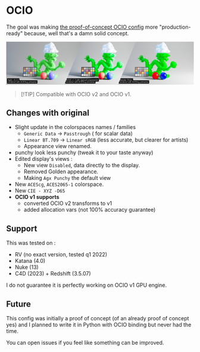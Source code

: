 # OCIO

The goal was making [the proof-of-concept OCIO config](https://github.com/sobotka/AgX) 
more "production-ready" because, well that's a damn solid concept.

![AgXc comparison with ACES and filmic using a cg render](../doc/images/dragon.full.combined.jpg)

>  [!TIP]
>  Compatible with OCIO v2 and OCIO v1.

## Changes with original

- Slight update in the colorspaces names / families 
    - `Generic Data` -> `Passtrough` ( for scalar data)
    - `Linear BT.709` -> `Linear sRGB` (less accurate, but clearer for artists)
    - Appearance view renamed.
- punchy look less punchy (tweak it to your taste anyway)
- Edited display's views :
    - New view `Disabled`, data directly to the display.
    - Removed Golden appearance.
    - Making `Agx Punchy` the default view
- New `ACEScg`, `ACES2065-1` colorspace.
- New `CIE - XYZ -D65`
- **OCIO v1 supports**
    - converted OCIO v2 transforms to v1
    - added allocation vars (not 100% accuracy guarantee)

## Support

This was tested on :
- RV (no exact version, tested q1 2022)
- Katana (4.0)
- Nuke (13)
- C4D (2023) + Redshift (3.5.07)

I do not guarantee it is perfectly working on OCIO v1 GPU engine.

## Future

This config was initially a proof of concept (of an already proof of concept yes) and I planned to write it in Python with OCIO binding but never had the time.

You can open issues if you feel like something can be improved.
